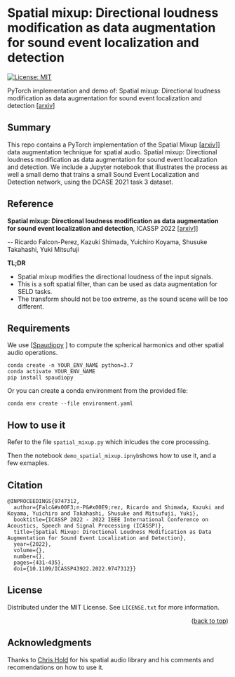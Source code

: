 # Spatial mixup: Directional loudness modification as data augmentation for sound event localization and detection
[![License: MIT](https://img.shields.io/badge/License-MIT-yellow.svg)](https://opensource.org/licenses/MIT)

PyTorch implementation and demo of:
Spatial mixup: Directional loudness modification as data augmentation for sound event localization and detection [[arxiv](https://arxiv.org/abs/2110.06126)]


## Summary 

This repo contains a PyTorch implementation of the Spatial Mixup [[arxiv](https://arxiv.org/abs/2110.06126)]] data 
augmentation technique for spatial audio.  Spatial mixup: Directional loudness modification as data augmentation for sound event localization and detection.
We include a Jupyter notebook that illustrates the process as well a small demo
that trains a small Sound Event Localization and Detection network, using the DCASE 2021 task 3 dataset.




## Reference

**Spatial mixup: Directional loudness modification as data augmentation for sound event localization and detection**, ICASSP 2022 [[arxiv](https://arxiv.org/abs/2110.06126)]]

-- Ricardo Falcon-Perez, Kazuki Shimada, Yuichiro Koyama, Shusuke Takahashi, Yuki Mitsufuji


**TL;DR**

- Spatial mixup modifies the directional loudness of the input signals.
- This is a soft spatial filter, than can be used as data augmentation for SELD tasks.
- The transform should not be too extreme, as the sound scene will be too different.


## Requirements
We use [[Spaudiopy](https://github.com/chris-hld/spaudiopy) ] to compute the spherical harmonics and other spatial audio operations.

```
conda create -n YOUR_ENV_NAME python=3.7
conda activate YOUR_ENV_NAME
pip install spaudiopy
```

Or you can create a conda environment from the provided file:
```
conda env create --file environment.yaml
```

## How to use it
Refer to the file  `spatial_mixup.py` which inlcudes the core processing.

Then the notebook `demo_spatial_mixup.ipnyb`shows how to use it, and a few exmaples.


## Citation
```
@INPROCEEDINGS{9747312,
  author={Falc&#x00F3;n-P&#x00E9;rez, Ricardo and Shimada, Kazuki and Koyama, Yuichiro and Takahashi, Shusuke and Mitsufuji, Yuki},
  booktitle={ICASSP 2022 - 2022 IEEE International Conference on Acoustics, Speech and Signal Processing (ICASSP)}, 
  title={Spatial Mixup: Directional Loudness Modification as Data Augmentation for Sound Event Localization and Detection}, 
  year={2022},
  volume={},
  number={},
  pages={431-435},
  doi={10.1109/ICASSP43922.2022.9747312}}
```

<!-- LICENSE -->
## License

Distributed under the MIT License. See `LICENSE.txt` for more information.

<p align="right">(<a href="#top">back to top</a>)</p>





<!-- ACKNOWLEDGMENTS -->
## Acknowledgments

Thanks to [Chris Hold](https://github.com/chris-hld) for his spatial audio library and his comments and recomendations on how to use it.


